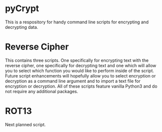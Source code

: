 # pyCrypt
 This is a respository for handy command line scripts for encrypting and decrypting data.

# Reverse Cipher
 This contains three scripts. One specifically for encrypting text with the reverse cipher, one specifically for decrypting text and one which will allow you to select which function you would like to perform inside of the script. Future script enhancements will hopefully allow you to select encryption or decryption as a command line argument and to import a text file for encryption or decryption. All of these scripts feature vanilla Python3 and do not require any additional packages.
 
 # ROT13
 Next planned script.
